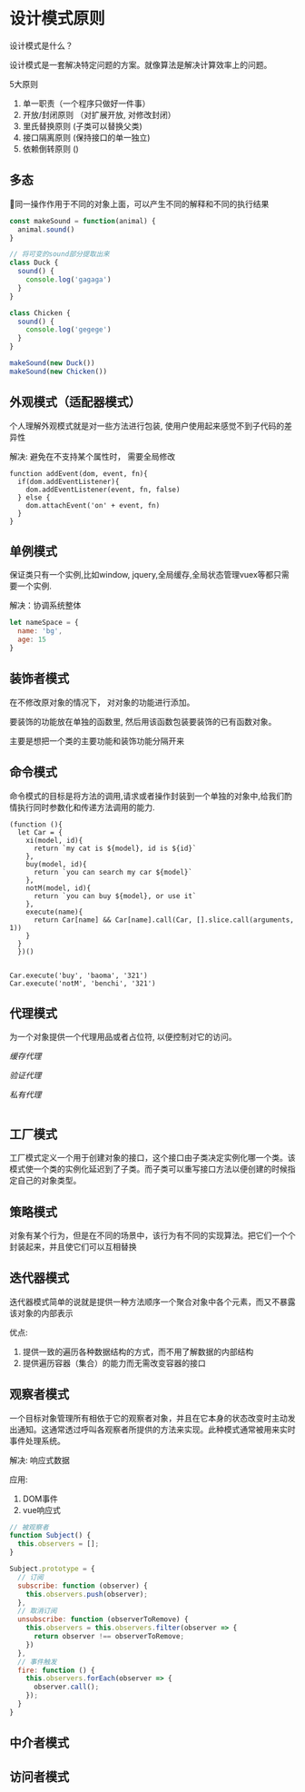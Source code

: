 # 设计模式原则

设计模式是什么？

设计模式是一套解决特定问题的方案。就像算法是解决计算效率上的问题。

5大原则

1. 单一职责（一个程序只做好一件事）
2. 开放/封闭原则 （对扩展开放, 对修改封闭） 
3. 里氏替换原则  (子类可以替换父类)
4. 接口隔离原则 (保持接口的单一独立)
5. 依赖倒转原则 ()

## 多态

同一操作作用于不同的对象上面，可以产生不同的解释和不同的执行结果

```javascript
const makeSound = function(animal) {
  animal.sound()
}

// 将可变的sound部分提取出来
class Duck {
  sound() {
    console.log('gagaga')
  }
}

class Chicken {
  sound() {
    console.log('gegege')
  }
}

makeSound(new Duck())
makeSound(new Chicken())
```

## 外观模式（适配器模式）

个人理解外观模式就是对一些方法进行包装, 使用户使用起来感觉不到子代码的差异性

解决: 避免在不支持某个属性时， 需要全局修改

```
function addEvent(dom, event, fn){
  if(dom.addEventListener){
    dom.addEventListener(event, fn, false)
  } else {
    dom.attachEvent('on' + event, fn)
  }
}

```


## 单例模式

保证类只有一个实例,比如window, jquery,全局缓存,全局状态管理vuex等都只需要一个实例.

解决：协调系统整体

```javascript
let nameSpace = {
  name: 'bg',
  age: 15
}
```



## 装饰者模式

在不修改原对象的情况下， 对对象的功能进行添加。

要装饰的功能放在单独的函数里, 然后用该函数包装要装饰的已有函数对象。

主要是想把一个类的主要功能和装饰功能分隔开来

## 命令模式

命令模式的目标是将方法的调用,请求或者操作封装到一个单独的对象中,给我们酌情执行同时参数化和传递方法调用的能力.

```
(function (){
  let Car = {
    xi(model, id){
      return `my cat is ${model}, id is ${id}`
    },
    buy(model, id){
      return `you can search my car ${model}`
    },
    notM(model, id){
      return `you can buy ${model}, or use it`
    },
    execute(name){
      return Car[name] && Car[name].call(Car, [].slice.call(arguments, 1))
    }
  }
  })()


Car.execute('buy', 'baoma', '321')
Car.execute('notM', 'benchi', '321')
```

## 代理模式

为一个对象提供一个代理用品或者占位符, 以便控制对它的访问。

*缓存代理*

*验证代理*

*私有代理*

```

```

## 工厂模式

工厂模式定义一个用于创建对象的接口，这个接口由子类决定实例化哪一个类。该模式使一个类的实例化延迟到了子类。而子类可以重写接口方法以便创建的时候指定自己的对象类型。


## 策略模式

对象有某个行为，但是在不同的场景中，该行为有不同的实现算法。把它们一个个封装起来，并且使它们可以互相替换

## 迭代器模式

迭代器模式简单的说就是提供一种方法顺序一个聚合对象中各个元素，而又不暴露该对象的内部表示

优点:

1. 提供一致的遍历各种数据结构的方式，而不用了解数据的内部结构
2. 提供遍历容器（集合）的能力而无需改变容器的接口

## 观察者模式

一个目标对象管理所有相依于它的观察者对象，并且在它本身的状态改变时主动发出通知。这通常透过呼叫各观察者所提供的方法来实现。此种模式通常被用来实时事件处理系统。

解决: 响应式数据

应用: 
1. DOM事件
2. vue响应式

``` javascript
// 被观察者
function Subject() {
  this.observers = [];
}

Subject.prototype = {
  // 订阅
  subscribe: function (observer) {
    this.observers.push(observer);
  },
  // 取消订阅
  unsubscribe: function (observerToRemove) {
    this.observers = this.observers.filter(observer => {
      return observer !== observerToRemove;
    })
  },
  // 事件触发
  fire: function () {
    this.observers.forEach(observer => {
      observer.call();
    });
  }
}
```

## 中介者模式

## 访问者模式